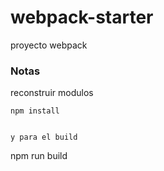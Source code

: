 # webpack-starter

proyecto webpack

### Notas

reconstruir modulos

````
npm install


y para el build 

````
npm run build